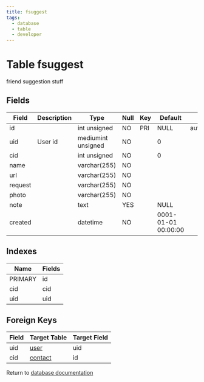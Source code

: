 ```yaml
---
title: fsuggest
tags:
  - database
  - table
  - developer
---
```

# Table fsuggest

friend suggestion stuff

## Fields

| Field   | Description | Type               | Null | Key | Default             | Extra          |
| ------- | ----------- | ------------------ | ---- | --- | ------------------- | -------------- |
| id      |             | int unsigned       | NO   | PRI | NULL                | auto_increment |
| uid     | User id     | mediumint unsigned | NO   |     | 0                   |                |
| cid     |             | int unsigned       | NO   |     | 0                   |                |
| name    |             | varchar(255)       | NO   |     |                     |                |
| url     |             | varchar(255)       | NO   |     |                     |                |
| request |             | varchar(255)       | NO   |     |                     |                |
| photo   |             | varchar(255)       | NO   |     |                     |                |
| note    |             | text               | YES  |     | NULL                |                |
| created |             | datetime           | NO   |     | 0001-01-01 00:00:00 |                |

## Indexes

| Name    | Fields   |
| ------- | -------- |
| PRIMARY | id       |
| cid     | cid      |
| uid     | uid      |

## Foreign Keys

| Field | Target Table                         | Target Field |
| ----- | ------------------------------------ | ------------ |
| uid   | [user](/spec/database/db_user)       | uid          |
| cid   | [contact](/spec/database/db_contact) | id           |

Return to [database documentation](/spec/database/)
